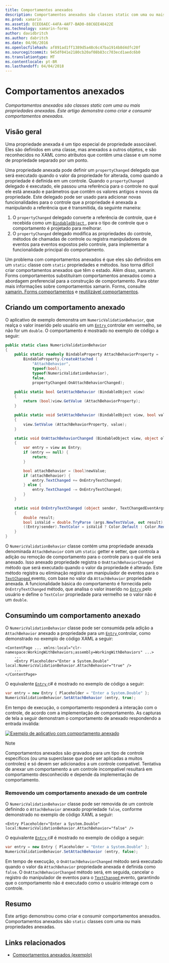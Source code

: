 ```yaml
---
title: Comportamentos anexados
description: Comportamentos anexados são classes static com uma ou mais propriedades anexadas. Este artigo demonstra como criar e consumir comportamentos anexados.
ms.prod: xamarin
ms.assetid: ECEE6AEC-44FA-4AF7-BAD0-88C6EE48422E
ms.technology: xamarin-forms
author: davidbritch
ms.author: dabritch
ms.date: 04/06/2016
ms.openlocfilehash: af891ad1ff1389d5a48c6c47ba1914b8d4dfc20f
ms.sourcegitcommit: 945df041e2180cb20af08b83cc703ecd1aedc6b0
ms.translationtype: MT
ms.contentlocale: pt-BR
ms.lasthandoff: 04/04/2018
---
```

# <a name="attached-behaviors"></a>Comportamentos anexados

_Comportamentos anexados são classes static com uma ou mais propriedades anexadas. Este artigo demonstra como criar e consumir comportamentos anexados._

## <a name="overview"></a>Visão geral

Uma propriedade anexada é um tipo especial de propriedade associável. Eles são definidos em uma classe, mas anexados a outros objetos, e são reconhecidos no XAML como atributos que contêm uma classe e um nome de propriedade separado por um ponto.

Uma propriedade anexada pode definir um `propertyChanged` delegado que será executado quando o valor da propriedade for alterada, como quando a propriedade é definida em um controle. Quando o `propertyChanged` delegado é executado, ele passou uma referência para o controle no qual ele está anexado e parâmetros que contêm os valores antigos e novos da propriedade. Este delegado pode ser usado para adicionar novas funcionalidades para o controle que a propriedade é anexada a manipulando a referência que é transmitida, da seguinte maneira:

1. O `propertyChanged` delegado converte a referência de controle, que é recebida como um [ `BindableObject` ](https://developer.xamarin.com/api/type/Xamarin.Forms.BindableObject/), para o tipo de controle que o comportamento é projetado para melhorar.
1. O `propertyChanged` delegado modifica as propriedades do controle, métodos de chamadas de controle ou registra manipuladores de eventos para eventos expostos pelo controle, para implementar a funcionalidade principal do comportamento.

Um problema com comportamentos anexados é que eles são definidos em um `static` classe com `static` propriedades e métodos. Isso torna difícil criar comportamentos anexados que têm o estado. Além disso, xamarin. Forms comportamentos substituíram comportamentos anexados como a abordagem preferencial para a construção de comportamento. Para obter mais informações sobre comportamentos xamarin. Forms, consulte [xamarin. Forms comportamentos](~/xamarin-forms/app-fundamentals/behaviors/creating.md) e [reutilizável comportamentos](~/xamarin-forms/app-fundamentals/behaviors/reusable/index.md).

## <a name="creating-an-attached-behavior"></a>Criando um comportamento anexado

O aplicativo de exemplo demonstra um `NumericValidationBehavior`, que realça o valor inserido pelo usuário em um [ `Entry` ](https://developer.xamarin.com/api/type/Xamarin.Forms.Entry/) controlar em vermelho, se não for um `double`. O comportamento é mostrado no exemplo de código a seguir:

```csharp
public static class NumericValidationBehavior
{
    public static readonly BindableProperty AttachBehaviorProperty =
        BindableProperty.CreateAttached (
            "AttachBehavior",
            typeof(bool),
            typeof(NumericValidationBehavior),
            false,
            propertyChanged:OnAttachBehaviorChanged);

    public static bool GetAttachBehavior (BindableObject view)
    {
        return (bool)view.GetValue (AttachBehaviorProperty);
    }

    public static void SetAttachBehavior (BindableObject view, bool value)
    {
        view.SetValue (AttachBehaviorProperty, value);
    }

    static void OnAttachBehaviorChanged (BindableObject view, object oldValue, object newValue)
    {
        var entry = view as Entry;
        if (entry == null) {
            return;
        }

        bool attachBehavior = (bool)newValue;
        if (attachBehavior) {
            entry.TextChanged += OnEntryTextChanged;
        } else {
            entry.TextChanged -= OnEntryTextChanged;
        }
    }

    static void OnEntryTextChanged (object sender, TextChangedEventArgs args)
    {
        double result;
        bool isValid = double.TryParse (args.NewTextValue, out result);
        ((Entry)sender).TextColor = isValid ? Color.Default : Color.Red;
    }
}
```

O `NumericValidationBehavior` classe contém uma propriedade anexada denominada `AttachBehavior` com um `static` getter e setter, que controla a adição ou remoção de comportamento para o controle para o qual ele será anexado. Isso anexado propriedade registra o `OnAttachBehaviorChanged` método que será executado quando o valor da propriedade é alterado. Este método registra ou eliminação registra um manipulador de eventos para o [ `TextChanged` ](https://developer.xamarin.com/api/event/Xamarin.Forms.Entry.TextChanged/) evento, com base no valor da `AttachBehavior` propriedade anexada. A funcionalidade básica do comportamento é fornecida pelo `OnEntryTextChanged` método, que analisa o valor inserido no [ `Entry` ](https://developer.xamarin.com/api/type/Xamarin.Forms.Entry/) pelo usuário e define o `TextColor` propriedade para vermelho se o valor não é um `double`.

## <a name="consuming-an-attached-behavior"></a>Consumindo um comportamento anexado

O `NumericValidationBehavior` classe pode ser consumida pela adição a `AttachBehavior` anexado a propriedade para um [ `Entry` ](https://developer.xamarin.com/api/type/Xamarin.Forms.Entry/) controlar, como demonstrado no exemplo de código XAML a seguir:

```xaml
<ContentPage ... xmlns:local="clr-namespace:WorkingWithBehaviors;assembly=WorkingWithBehaviors" ...>
    ...
    <Entry Placeholder="Enter a System.Double" local:NumericValidationBehavior.AttachBehavior="true" />
    ...
</ContentPage>
```

O equivalente [ `Entry` ](https://developer.xamarin.com/api/type/Xamarin.Forms.Entry/) c# é mostrado no exemplo de código a seguir:

```csharp
var entry = new Entry { Placeholder = "Enter a System.Double" };
NumericValidationBehavior.SetAttachBehavior (entry, true);
```

Em tempo de execução, o comportamento responderá a interação com o controle, de acordo com a implementação de comportamento. As capturas de tela a seguir demonstram o comportamento de anexado respondendo a entrada inválida:

[![](attached-images/screenshots-sml.png "Exemplo de aplicativo com comportamento anexado")](attached-images/screenshots.png#lightbox "exemplo de aplicativo com comportamento anexado")

> [!NOTE]
> Comportamentos anexados são gravados para um tipo de controle específicos (ou uma superclasse que pode ser aplicadas a muitos controles) e só devem ser adicionados a um controle compatível. Tentativa de anexar um comportamento a um controle incompatível resultará em comportamento desconhecido e depende da implementação de comportamento.

### <a name="removing-an-attached-behavior-from-a-control"></a>Removendo um comportamento anexado de um controle

O `NumericValidationBehavior` classe pode ser removida de um controle definindo o `AttachBehavior` anexado propriedade `false`, conforme demonstrado no exemplo de código XAML a seguir:

```xaml
<Entry Placeholder="Enter a System.Double" local:NumericValidationBehavior.AttachBehavior="false" />
```

O equivalente [ `Entry` ](https://developer.xamarin.com/api/type/Xamarin.Forms.Entry/) c# é mostrado no exemplo de código a seguir:

```csharp
var entry = new Entry { Placeholder = "Enter a System.Double" };
NumericValidationBehavior.SetAttachBehavior (entry, false);
```

Em tempo de execução, o `OnAttachBehaviorChanged` método será executado quando o valor da `AttachBehavior` propriedade anexada é definida como `false`. O `OnAttachBehaviorChanged` método será, em seguida, cancelar o registro do manipulador de eventos para o [ `TextChanged` ](https://developer.xamarin.com/api/event/Xamarin.Forms.Entry.TextChanged/) evento, garantindo que o comportamento não é executado como o usuário interage com o controle.

## <a name="summary"></a>Resumo

Este artigo demonstrou como criar e consumir comportamentos anexados. Comportamentos anexados são `static` classes com uma ou mais propriedades anexadas.


## <a name="related-links"></a>Links relacionados

- [Comportamentos anexados (exemplo)](https://developer.xamarin.com/samples/xamarin-forms/behaviors/attachednumericvalidationbehavior/)
